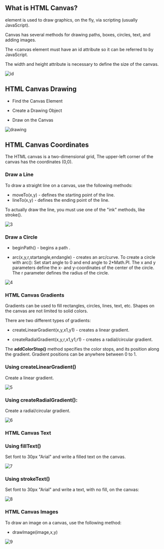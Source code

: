 ## What is HTML Canvas?

element is used to draw graphics, on the fly, via scripting (usually JavaScript).

Canvas has several methods for drawing paths, boxes, circles, text, and adding images.

The <canvas element must have an id attribute so it can be referred to by JavaScript.

The width and height attribute is necessary to define the size of the canvas.

![id](./image12/id.PNG)

## HTML Canvas Drawing

*  Find the Canvas Element

* Create a Drawing Object

* Draw on the Canvas

![drawing](./image12/2.PNG)

## HTML Canvas Coordinates

The HTML canvas is a two-dimensional grid, The upper-left corner of the canvas has the coordinates (0,0).

### Draw a Line

To draw a straight line on a canvas, use the following methods:

* moveTo(x,y) - defines the starting point of the line.
* lineTo(x,y) - defines the ending point of the line.

To actually draw the line, you must use one of the "ink" methods, like stroke().

![3](./image12/3.PNG)

### Draw a Circle

* beginPath() - begins a path .

* arc(x,y,r,startangle,endangle) - creates an arc/curve. To create a circle with arc(): Set start angle to 0 and end angle to 2*Math.PI. The x and y parameters define the x- and y-coordinates of the center of the circle. The r parameter defines the radius of the circle.

![4](./image12/4.PNG)

### HTML Canvas Gradients

Gradients can be used to fill rectangles, circles, lines, text, etc. Shapes on the canvas are not limited to solid colors.

There are two different types of gradients:

* createLinearGradient(x,y,x1,y1) - creates a linear gradient.

* createRadialGradient(x,y,r,x1,y1,r1) - creates a radial/circular gradient.

The **addColorStop()** method specifies the color stops, and its position along the gradient. Gradient positions can be anywhere between 0 to 1.

### Using createLinearGradient()

Create a linear gradient.

![5](./image12/5.PNG)

### Using createRadialGradient():

Create a radial/circular gradient.

![6](./image12/6.PNG)

### HTML Canvas Text

### Using fillText()

Set font to 30px "Arial" and write a filled text on the canvas.

![7](./image12/7.PNG)

### Using strokeText()

Set font to 30px "Arial" and write a text, with no fill, on the canvas:

![8](./image12/8.PNG)

### HTML Canvas Images

To draw an image on a canvas, use the following method:

* drawImage(image,x,y)

![9](./image12/9.PNG)










